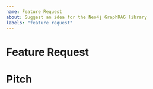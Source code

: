 ```yaml
---
name: Feature Request
about: Suggest an idea for the Neo4j GraphRAG library
labels: "feature request"
---
```


<!--
    If you are an Enterprise customer, you might want to head over to our
    [Customer Support Portal](https://support.neo4j.com/).
-->

<!--
    If you are unsure about the usage of this library, this issue tracker is not
    the right place to ask. Please use one of the following channels instead:

    - Neo4j Online Community: https://community.neo4j.com/
    - StackOverflow: https://stackoverflow.com/questions/tagged/neo4j+python
    - Discord: https://discord.gg/neo4j
    - Neo4j Support Portal if you are an enterprise customer:
      https://support.neo4j.com/
-->

<!--
    Make sure you've searched the issue tracker for similar issues first.
-->

# Feature Request
<!-- a brief description of what's requested -->

# Pitch
<!-- elaborate on the feature request and why it would be beneficial -->
